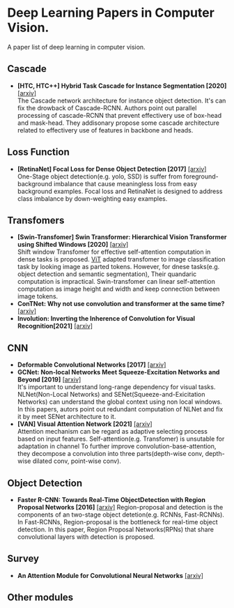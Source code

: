# Deep Learning Papers in Computer Vision.
A paper list of deep learning in computer vision.

## Cascade
- **[HTC, HTC++] Hybrid Task Cascade for Instance Segmentation [2020]** [[arxiv]](https://arxiv.org/abs/1901.07518)<br>
The Cascade network architecture for instance object detection. It's can fix the drowback of Cascade-RCNN. 
Authors point out parallel processing of cascade-RCNN that prevent effectivery use of box-head and mask-head. They addisonary propose some cascade architecture related to effectivery use of features in backbone and heads.

## Loss Function
- **[RetinaNet] Focal Loss for Dense Object Detection [2017]** [[arxiv]](https://arxiv.org/abs/1708.02002)<br>
One-Stage object detection(e.g. yolo, SSD) is suffer from foreground-background imbalance that cause meaningless loss from  easy background examples. Focal loss and RetinaNet is designed to address class imbalance by down-weighting easy examples.


## Transfomers
- **[Swin-Transfomer] Swin Transformer: Hierarchical Vision Transformer using Shifted Windows [2020]** [[arxiv]](https://arxiv.org/abs/2103.14030)<br>
Shift window Transfomer for effective self-attention computation in dense tasks is proposed. [ViT](https://arxiv.org/abs/2010.11929) adapted transfomer to image classification task by looking image as parted tokens. However, for dnese tasks(e.g. object detection and semantic segmentation), Their quandaric computation is impractical. Swin-transfomer can linear self-attention computation as image height and width and keep connection between image tokens.
- **ConTNet: Why not use convolution and transformer at the same time?** [[arxiv]](https://arxiv.org/abs/2104.13497)
- **Involution: Inverting the Inherence of Convolution for Visual Recognition[2021]** [[arxiv]](https://arxiv.org/abs/2103.06255)

## CNN
- **Deformable Convolutional Networks [2017]** [[arxiv]](https://arxiv.org/abs/1703.06211)<br>
- **GCNet: Non-local Networks Meet Squeeze-Excitation Networks and Beyond [2019]** [[arxiv]](https://arxiv.org/abs/1904.11492)<br>
It's important to understand long-range dependency for visual tasks. NLNet(Non-Local Networks) and SENet(Squeeze-and-Exicitation Networks) can understand the global context using non local windows. In this papers, autors point out redundant computation of NLNet and fix it by meet SENet architecture to it.
- **[VAN] Visual Attention Network [2021]** [[arxiv]](https://arxiv.org/abs/2202.09741)<br>
Attention mechanism can be regard as adaptive selecting process based on input features. Self-attention(e.g. Transfomer) is unsutable for adaptation in channel To further improve convolution-base-attention, they decompose a convolution into three parts(depth-wise conv, depth-wise dilated conv, point-wise conv). 

## Object Detection
- **Faster R-CNN: Towards Real-Time ObjectDetection with Region Proposal Networks [2016]** [[arxiv]](https://arxiv.org/abs/1506.01497)
Region-proposal and detection is the components of an two-stage object detetion(e.g. RCNNs, Fast-RCNNs). In Fast-RCNNs, Region-proposal is the bottleneck for real-time object detection. In this paper, Region Proposal Networks(RPNs) that share convolutional layers with detection is proposed.


## Survey 
- **An Attention Module for Convolutional Neural Networks** [[arxiv]](https://arxiv.org/abs/2108.08205)<br>
 
## Other modules
